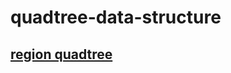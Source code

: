 # quadtree-data-structure

## [region quadtree](https://en.wikipedia.org/wiki/Quadtree#Region_quadtree)

